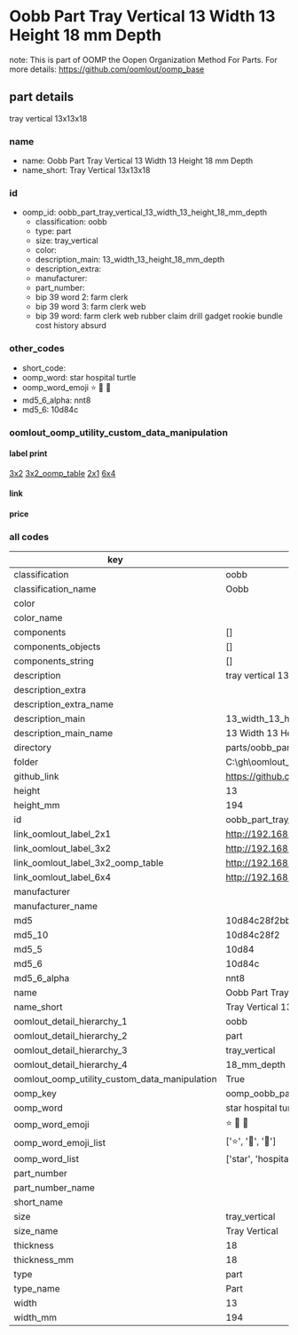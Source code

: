 # Oobb Part Tray Vertical 13 Width 13 Height 18 mm Depth  

note: This is part of OOMP the Oopen Organization Method For Parts. For more details: https://github.com/oomlout/oomp_base

##  part details
  



tray vertical 13x13x18



### name
* name: Oobb Part Tray Vertical 13 Width 13 Height 18 mm Depth
* name_short: Tray Vertical 13x13x18 
### id
* oomp_id: oobb_part_tray_vertical_13_width_13_height_18_mm_depth
  * classification: oobb
  * type: part
  * size: tray_vertical
  * color: 
  * description_main: 13_width_13_height_18_mm_depth
  * description_extra: 
  * manufacturer: 
  * part_number: 
  * bip 39 word 2: farm clerk
  * bip 39 word 3: farm clerk web
  * bip 39 word: farm clerk web rubber claim drill gadget rookie bundle cost history absurd

### other_codes
* short_code: 
* oomp_word: star hospital turtle
* oomp_word_emoji :star: :hospital: :turtle:
* md5_6_alpha: nnt8
* md5_6: 10d84c






### oomlout_oomp_utility_custom_data_manipulation
#### label print
[3x2](http://192.168.1.245:1112/?label=oomp%20nnt8)
[3x2_oomp_table](http://192.168.1.108:1112/?label=oomp%20nnt8)
[2x1](http://192.168.1.242:1112/?label=oomp%20nnt8)
[6x4](http://192.168.1.55:1112/?label=oomp%20nnt8)    

#### link

                              

#### price







### all codes 
| key | value |  
| --- | --- |  
| classification | oobb |  
| classification_name | Oobb |  
| color |  |  
| color_name |  |  
| components | [] |  
| components_objects | [] |  
| components_string | [] |  
| description | tray vertical 13x13x18 |  
| description_extra |  |  
| description_extra_name |  |  
| description_main | 13_width_13_height_18_mm_depth |  
| description_main_name | 13 Width 13 Height 18 mm Depth |  
| directory | parts/oobb_part_tray_vertical_13_width_13_height_18_mm_depth |  
| folder | C:\gh\oomlout_oobb_version_4_generated_parts\parts\oobb_part_tray_vertical_13_width_13_height_18_mm_depth |  
| github_link | https://github.com/oomlout/oomlout_oomp_part_src/tree/main/parts/oobb_part_tray_vertical_13_width_13_height_18_mm_depth |  
| height | 13 |  
| height_mm | 194 |  
| id | oobb_part_tray_vertical_13_width_13_height_18_mm_depth |  
| link_oomlout_label_2x1 | http://192.168.1.242:1112/?label=oomp%20nnt8 |  
| link_oomlout_label_3x2 | http://192.168.1.245:1112/?label=oomp%20nnt8 |  
| link_oomlout_label_3x2_oomp_table | http://192.168.1.108:1112/?label=oomp%20nnt8 |  
| link_oomlout_label_6x4 | http://192.168.1.55:1112/?label=oomp%20nnt8 |  
| manufacturer |  |  
| manufacturer_name |  |  
| md5 | 10d84c28f2bbcbd50b94dbcdf18a9a99 |  
| md5_10 | 10d84c28f2 |  
| md5_5 | 10d84 |  
| md5_6 | 10d84c |  
| md5_6_alpha | nnt8 |  
| name | Oobb Part Tray Vertical 13 Width 13 Height 18 mm Depth |  
| name_short | Tray Vertical 13x13x18  |  
| oomlout_detail_hierarchy_1 | oobb |  
| oomlout_detail_hierarchy_2 | part |  
| oomlout_detail_hierarchy_3 | tray_vertical |  
| oomlout_detail_hierarchy_4 | 18_mm_depth |  
| oomlout_oomp_utility_custom_data_manipulation | True |  
| oomp_key | oomp_oobb_part_tray_vertical_13_width_13_height_18_mm_depth |  
| oomp_word | star hospital turtle |  
| oomp_word_emoji | :star: :hospital: :turtle: |  
| oomp_word_emoji_list | [':star:', ':hospital:', ':turtle:'] |  
| oomp_word_list | ['star', 'hospital', 'turtle'] |  
| part_number |  |  
| part_number_name |  |  
| short_name |  |  
| size | tray_vertical |  
| size_name | Tray Vertical |  
| thickness | 18 |  
| thickness_mm | 18 |  
| type | part |  
| type_name | Part |  
| width | 13 |  
| width_mm | 194 |  
